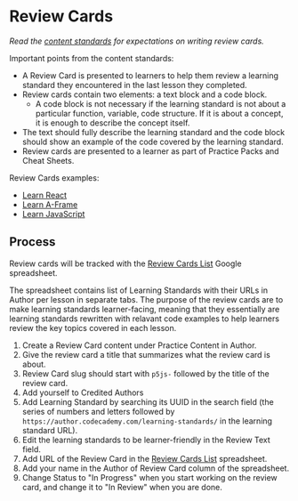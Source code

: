 # Review Cards

_Read the [content standards](http://curriculum-documentation.codecademy.com/Content-Standards/review-card/) for expectations on writing review cards._

Important points from the content standards:

- A Review Card is presented to learners to help them review a learning standard they encountered in the last lesson they completed.
- Review cards contain two elements: a text block and a code block.
  - A code block is not necessary if the learning standard is not about a particular function, variable, code structure. If it is about a concept, it is enough to describe the concept itself.
- The text should fully describe the learning standard and the code block should show an example of the code covered by the learning standard.
- Review cards are presented to a learner as part of Practice Packs and Cheat Sheets.

Review Cards examples:

- [Learn React](https://www.codecademy.com/learn/react-101/modules/react-101-jsx-u/cheatsheet)
- [Learn A-Frame](https://www.codecademy.com/learn/learn-a-frame/modules/learn-a-frame-introduction/cheatsheet)
- [Learn JavaScript](https://www.codecademy.com/learn/introduction-to-javascript/modules/learn-javascript-introduction/cheatsheet)

## Process

Review cards will be tracked with the [Review Cards List](https://docs.google.com/spreadsheets/d/1v7HfK7hncNjakgQNxi_gB_BBi2-HdvkI2soMcboW8rI/edit#gid=237354876) Google spreadsheet.

The spreadsheet contains list of Learning Standards with their URLs in Author per lesson in separate tabs. The purpose of the review cards are to make learning standards learner-facing, meaning that they essentially are learning standards rewritten with relavant code examples to help learners review the key topics covered in each lesson.

1. Create a Review Card content under Practice Content in Author.
2. Give the review card a title that summarizes what the review card is about.
3. Review Card slug should start with `p5js-` followed by the title of the review card.
4. Add yourself to Credited Authors
5. Add Learning Standard by searching its UUID in the search field (the series of numbers and letters followed by `https://author.codecademy.com/learning-standards/` in the learning standard URL).
6. Edit the learning standards to be learner-friendly in the Review Text field.
7. Add URL of the Review Card in the [Review Cards List](https://docs.google.com/spreadsheets/d/1v7HfK7hncNjakgQNxi_gB_BBi2-HdvkI2soMcboW8rI/edit#gid=237354876) spreadsheet.
8. Add your name in the Author of Review Card column of the spreadsheet.
9. Change Status to "In Progress" when you start working on the review card, and change it to "In Review" when you are done.
